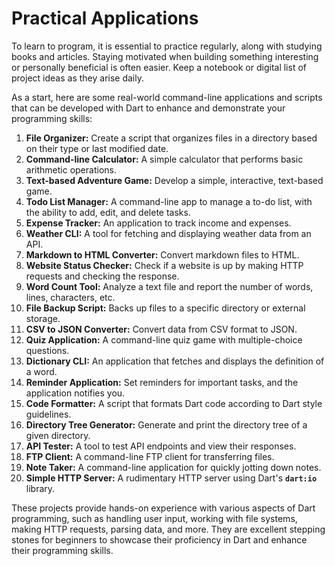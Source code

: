 # Practical Applications

To learn to program, it is essential to practice regularly, along with studying books and articles. Staying motivated when building something interesting or personally beneficial is often easier. Keep a notebook or digital list of project ideas as they arise daily.

As a start, here are some real-world command-line applications and scripts that can be developed with Dart to enhance and demonstrate your programming skills:

1. **File Organizer:** Create a script that organizes files in a directory based on their type or last modified date.
2. **Command-line Calculator:** A simple calculator that performs basic arithmetic operations.
3. **Text-based Adventure Game:** Develop a simple, interactive, text-based game.
4. **Todo List Manager:** A command-line app to manage a to-do list, with the ability to add, edit, and delete tasks.
5. **Expense Tracker:** An application to track income and expenses.
6. **Weather CLI:** A tool for fetching and displaying weather data from an API.
7. **Markdown to HTML Converter:** Convert markdown files to HTML.
8. **Website Status Checker:** Check if a website is up by making HTTP requests and checking the response.
9. **Word Count Tool:** Analyze a text file and report the number of words, lines, characters, etc.
10. **File Backup Script:** Backs up files to a specific directory or external storage.
11. **CSV to JSON Converter:** Convert data from CSV format to JSON.
12. **Quiz Application:** A command-line quiz game with multiple-choice questions.
13. **Dictionary CLI:** An application that fetches and displays the definition of a word.
14. **Reminder Application:** Set reminders for important tasks, and the application notifies you.
15. **Code Formatter:** A script that formats Dart code according to Dart style guidelines.
16. **Directory Tree Generator:** Generate and print the directory tree of a given directory.
17. **API Tester:** A tool to test API endpoints and view their responses.
18. **FTP Client:** A command-line FTP client for transferring files.
19. **Note Taker:** A command-line application for quickly jotting down notes.
20. **Simple HTTP Server:** A rudimentary HTTP server using Dart's **`dart:io`** library.

These projects provide hands-on experience with various aspects of Dart programming, such as handling user input, working with file systems, making HTTP requests, parsing data, and more. They are excellent stepping stones for beginners to showcase their proficiency in Dart and enhance their programming skills.